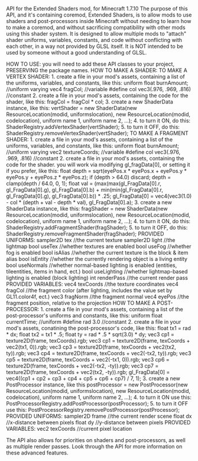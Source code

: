API for the Extended Shaders mod, for Minecraft 1.7.10
The purpose of this API, and it's containing coremod, Extended Shaders, is to allow mods to use shaders and post-processors inside Minecraft without needing to learn how to make a coremod, and without sacrificing compatibility with other mods using this shader system.
It is designed to allow multiple mods to "attach" shader uniforms, variables, constants, and code without conflicting with each other, in a way not provided by GLSL itself.
It is NOT intended to be used by someone without a good understanding of GLSL.

HOW TO USE:
	you will need to add these API classes to your project, PRESERVING the package names.
	HOW TO MAKE A SHADER:
		TO MAKE A VERTEX SHADER:
			1. create a file in your mod's assets, containing a list of the uniforms, variables, and constants, like this:
				uniform float burnAmount; //uniform
				varying vec4 fragCol; //variable
				#define col vec3(.976, .969, .816) //constant
			2. create a file in your mod's assets, containing the code for the shader, like this:
				fragCol = fragCol * col;
			3. create a new ShaderData instance, like this:
				vertShader = new ShaderData(new ResourceLocation(modid, uniformslocation), new ResourceLocation(modid, codelocation), uniform name 1, uniform name 2, ...);
			4. to turn it ON, do this:
				ShaderRegistry.addVertexShader(vertShader);
			5. to turn it OFF, do this:
				ShaderRegistry.removeVertexShader(vertShader);
		TO MAKE A FRAGMENT SHADER:
			1. create a file in your mod's assets, containing a list of the uniforms, variables, and constants, like this:
				uniform float burnAmount; //uniform
				varying vec2 textureCoords; //variable
				#define col vec3(.976, .969, .816) //constant
			2. create a file in your mod's assets, containing the code for the shader. you will work via modifying gl_fragData[0], or setting it if you prefer, like this:
				float depth = sqrt(eyePos.x * eyePos.x + eyePos.y * eyePos.y + eyePos.z * eyePos.z);
				if (depth > 64.0) discard;
				depth = clamp(depth / 64.0, 0, 1);
				float val = (max(max(gl_FragData[0].r, gl_FragData[0].g), gl_FragData[0].b) + min(min(gl_FragData[0].r, gl_FragData[0].g), gl_FragData[0].b)) * .25;
				gl_FragData[0] = vec4(vec3(1.0) - col * (depth + val - depth * val), gl_FragData[0].a);
			3. create a new ShaderData instance, like this:
				fragShader = new ShaderData(new ResourceLocation(modid, uniformslocation), new ResourceLocation(modid, codelocation), uniform name 1, uniform name 2, ...);
			4. to turn it ON, do this:
				ShaderRegistry.addFragmentShader(fragShader);
			5. to turn it OFF, do this:
				ShaderRegistry.removeFragmentShader(fragShader);
		PROVIDED UNIFORMS:
			sampler2D tex //the current texture
			sampler2D light //the lightmap
			bool useTex //whether textures are enabled
			bool useFog //whether fog is enabled
			bool isAlias //whether the current texture is the block & item alias
			bool isEntity //whether the currently rendering object is a living entity
			bool useNormals //whether normal-based lighting is enabled (entities, tileentities, items in hand, ect.)
			bool useLighting //whether lightmap-based lighting is enabled (block lighting)
			int renderPass //the current render pass
		PROVIDED VARIABLES:
			vec4 texCoords //the texture coordinates
			vec4 fragCol //the fragment color (after lighting, includes the value set by GL11.color4f, ect.)
			vec3 fragNorm //the fragment normal
			vec4 eyePos //the fragment position, relative to the projection
	HOW TO MAKE A POST-PROCESSOR:
		1. create a file in your mod's assets, containing a list of the post-processor's uniforms and constants, like this:
			uniform float currentTime; //uniform
			#define rad 3.0 //constant
		2. create a file in your mod's assets, conatining the post-processor's code, like this:
			float tx1 = rad * dx;
			float tx2 = tx1 * .5;
			float ty = rad * .5 * sqrt(3.0) * dy;
			vec3 cp1 = texture2D(frame, texCoords).rgb;
			vec3 cp1 = texture2D(frame, texCoords + vec2(tx1, 0)).rgb;
			vec3 cp3 = texture2D(frame, texCoords + vec2(tx2, ty)).rgb;
			vec3 cp4 = texture2D(frame, texCoords + vec2(-tx2, ty)).rgb;
			vec3 cp5 = texture2D(frame, texCoords + vec2(-tx1, 0)).rgb;
			vec3 cp6 = texture2D(frame, texCoords + vec2(-tx2, -ty)).rgb;
			vec3 cp7 = texture2D(frame, texCoords + vec2(tx2, -ty)).rgb;
			gl_FragData[0] = vec4((cp1 + cp2 + cp3 + cp4 + cp5 + cp6 + cp7) / 7, 1);
		3. create a new PostProcessor instance, like this
			postProcessor = new PostProcessor(new ResourceLocation(modid, uniformslocation), new ResourceLocation(modid, codelocation), uniform name 1, uniform name 2, ...);
		4. to turn it ON use this:
			PostProcessorRegistry.addPostProcessor(postProcessor);
		5. to turn it OFF use this:
			PostProcessorRegistry.removePostProcessor(postProcessor);
		PROVIDED UNIFORMS:
			sampler2D frame //the current render scene
			float dx //x-distance between pixels
			float dy //y-distance between pixels
		PROVIDED VARIABLES:
			vec2 texCoords //current pixel location
			
The API also allows for priorities on shaders and post-processors, as well as multiple render passes. Look through the API for more information on these advanced features.
